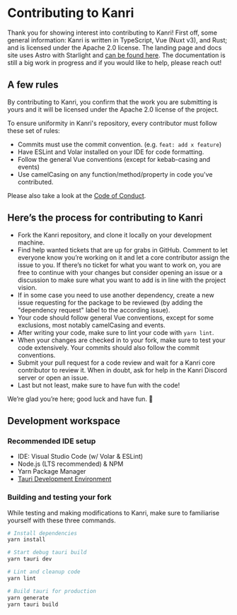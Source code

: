 <!--
SPDX-FileCopyrightText: Copyright (c) 2022-2023 trobonox <hello@trobo.tech>

SPDX-License-Identifier: Apache-2.0
-->

# Contributing to Kanri
Thank you for showing interest into contributing to Kanri! First off, some general information:
Kanri is written in TypeScript, Vue (Nuxt v3), and Rust; and is licensed under the Apache 2.0 license. The landing page and docs site uses Astro with Starlight and [can be found here](https://github.com/trobonox/kanri-website). The documentation is still a big work in progress and if you would like to help, please reach out!

## A few rules
By contributing to Kanri, you confirm that the work you are submitting is yours and it will be licensed under the Apache 2.0 license of the project.

To ensure uniformity in Kanri's repository, every contributor must follow these set of rules:
* Commits must use the commit convention. (e.g. `feat: add x feature`)
* Have ESLint and Volar installed on your IDE for code formatting.
* Follow the general Vue conventions (except for kebab-casing and events)
* Use camelCasing on any function/method/property in code you've contributed.

Please also take a look at the [Code of Conduct](https://github.com/trobonox/kanri/blob/main/CODE_OF_CONDUCT.md).

## Here’s the process for contributing to Kanri
* Fork the Kanri repository, and clone it locally on your development machine.
* Find help wanted tickets that are up for grabs in GitHub. Comment to let everyone know you’re working on it and let a core contributor assign the issue to you. If there’s no ticket for what you want to work on, you are free to continue with your changes but consider opening an issue or a discussion to make sure what you want to add is in line with the project vision.
* If in some case you need to use another dependency, create a new issue requesting for the package to be reviewed (by adding the "dependency request" label to the according issue).
* Your code should follow general Vue conventions, except for some exclusions, most notably camelCasing and events.
* After writing your code, make sure to lint your code with `yarn lint`.
* When your changes are checked in to your fork, make sure to test your code extensively. Your commits should also follow the commit conventions.
* Submit your pull request for a code review and wait for a Kanri core contributor to review it. When in doubt, ask for help in the Kanri Discord server or open an issue.
* Last but not least, make sure to have fun with the code!

We’re glad you’re here; good luck and have fun. 🤍

## Development workspace
### Recommended IDE setup
* IDE: Visual Studio Code (w/ Volar & ESLint)
* Node.js (LTS recommended) & NPM
* Yarn Package Manager
* [Tauri Development Environment](https://tauri.app/v1/guides/getting-started/prerequisites/)

### Building and testing your fork
While testing and making modifications to Kanri, make sure to familiarise yourself with these three commands.

```bash
# Install dependencies
yarn install

# Start debug tauri build
yarn tauri dev

# Lint and cleanup code
yarn lint

# Build tauri for production
yarn generate
yarn tauri build
```
